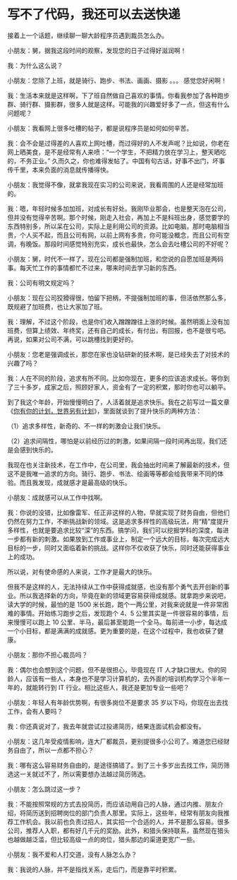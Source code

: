 # 写不了代码，我还可以去送快递

接着上一个话题，继续聊一聊大龄程序员遇到裁员怎么办。

小朋友：舅，据我这段时间的观察，发现您的日子过得好滋润啊！

我：为什么这么说？

小朋友：您除了上班，就是骑行、跑步、书法、画画、摄影 。。。 感觉您好闲啊！

我：生活本来就是这样啊，下了班自然做自己喜欢的事情。你看我参加了各种跑步群、骑行群、摄影群，很多人就是这样。可能我的兴趣爱好多了一点，但这有什么问题呢？

小朋友：我看网上很多吐槽的帖子，都是说程序员是如何如何辛苦。

我：会不会是过得差的人喜欢上网吐槽，而过得好的人不发声呢？比如说，你老在网上晒美食，是不是经常有人来喷：“一个学生，不把精力放在学习上，整天晒吃的，不务正业。” 久而久之，你也难得发帖了。中国有句古话，好事不出门，坏事传千里，本来负面的消息就传播得快。

小朋友：我觉得不像，就拿我现在实习的公司来说，我看周围的人还是经常加班的。

我：嗯，年轻时候多加加班，对成长有好处。我刚毕业那会，也是整天泡在公司，但并没有觉得辛苦啊。那个时候，刚走入社会，再加上不是科班出身，感觉要学的东西特别多，所以呆在公司，实际上是利用公司的资源。比如电脑，那时电脑相当贵，个人买不起，而且公司有网，以前上网有多贵，你可能没概念，而且公司有空调，有晚饭。那段时间感觉特别充实，成长也最快，怎么会去吐槽公司的不好呢？

小朋友：舅，时代不一样了，现在公司都是强制加班，和您说的自愿加班是两码事。每天忙工作的事情都忙不过来，哪来时间去学习新的东西。

我：公司有明文规定吗？

小朋友：现在公司狡猾得很，怕留下把柄，不提强制加班的事，但活依然那么多，既规避了加班费，也让大家加了班。

我：理解，不过这个阶段，也是你们收入蹭蹭蹭往上涨的时候。虽然明面上没有加班费，但算上绩效、年终奖，还有自己的成长，有付出，有回报，也不是很亏吧。再说，如果对公司不满，可以跳槽找到更好的。

小朋友：您老是强调成长，那您在家也没钻研新的技术啊，是已经失去了对技术的兴趣了吗？

我：人在不同的阶段，追求有所不同。比如你现在，更多的应该追求成长。等你到了三十多岁，成家之后，照顾好家人，资金有了一定的积累，那时你也可以躺平。

到了我这个年龄，开始慢慢明白了，人活着就是追求快乐。我在之前写过一篇文章《[你有你的计划，世界另有计划](https://mp.weixin.qq.com/s/M6LeIY4ZRpG5uzV5jtZPJA)》，里面就谈到了提升快乐的两种方法：

（1）追求多样性，新奇的、不一样的刺激会让我们快乐。

（2）追求间隔性，哪怕是以前经历过的刺激，如果间隔一段时间再出现，我们还是会感到快乐的。

我现在也关注新技术，在工作中，在公司里，我会抽出时间来了解最新的技术，但这不是我唯一追求的方向。骑行、跑步、书法、绘画等等都会给我带来不同的体验。而且我发现，成就感才是最高级的快乐。

小朋友：成就感可以从工作中找啊。

我：你说的没错，比如像雷军、任正非这样的人物，早就实现了财务自由，但他们仍然在努力工作，不断挑战新的领域。这是追求多样性的高级玩法，用“精”度提升多样性，也就是要追求比较“深”的东西。搞学问，我们可以挖掘学科的深度，每进一步都有新的刺激。如果放到工作或事业上，制定一个远大的目标，每次完成远大目标的一步，同时又面临着新的挑战。这样你不仅收获了快乐，同时还能获得事业上的成功。

所以说，对有使命感的人来说，工作才是最大的快乐。

但我不是这样的人，无法持续从工作中获得成就感，也没有那个勇气去开创新的事业。所以我选择新的方向，毕竟在新的领域更容易获得成就感。就拿跑步来说吧，读大学的时候，最怕的是 1500 米长跑，跑个一两公里，对我来说就是一件非常困难的事情。开始练习跑步之后，发现跑个 4、5 公里其实是一件很容易的事情，后来慢慢可以跑上 10 公里、半马，最后甚至能跑一个全马。每前进一小步，每达成一个小目标，都是满满的成就感。更为重要的是，在这个过程中，我也收获了健康。

小朋友：那你不担心裁员吗？

我：偶尔也会想到这个问题，但不是很担心，毕竟现在 IT 人才缺口很大。你的同龄人，应该有一些人，本身也不是学习计算机的，去外面的培训机构学习个半年一年的，就能转行到 IT 行业。相比这些人，我还是更加专业一些吧？

小朋友：年轻人有年龄优势啊，有很多岗位不是要求 35 岁以下吗，你现在出去找工作，会有人要吗？

我：你还真说对了，我去年就尝试过投递简历，结果连面试机会都没有。

小朋友：这几年受疫情影响，连大厂都裁员，更别提很多小公司了。难道您已经财务自由了，所以一点都不担心？

我：哪有这么容易财务自由的，是途径搞错了。到了三十多岁出去找工作，简历筛选这一关就过不了，所以需要想办法越过简历筛选。

小朋友：怎么跳过这一步？

我：不能按照常规的方式去投简历，而应该动用自己的人脉，通过内推、朋友介绍，将简历送到招聘岗位的部门负责人那里。实际上，这些年，经常有朋友向我推荐工作机会。我以前也负责过招人，其实招一个合适的人，并不是那么容易。很多公司，推荐人入职，都有好几千元的奖励。此外，和猎头保持联系，虽然现在猎头也越做越泛滥，但比较高级一点的岗位，猎头那边的渠道更宽广一些。

小朋友：我不爱和人打交道，没有人脉怎么办？

我：我说的人脉，并不是指找关系，走后门，而是靠平时积累。